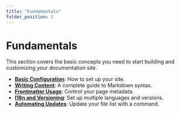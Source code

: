 ```yaml
---
title: "Fundamentals"
folder_position: 1
---
```


# Fundamentals

This section covers the basic concepts you need to start building and customizing your documentation site.

- **[Basic Configuration](./01-basic-configuration.md)**: How to set up your site.
- **[Writing Content](./02-writing-content.md)**: A complete guide to Markdown syntax.
- **[Frontmatter Usage](./03-frontmatter-usage.md)**: Control your page metadata.
- **[I18n and Versioning](./04-i18n-and-versioning.md)**: Set up multiple languages and versions.
- **[Automating Updates](./05-automating-updates.md)**: Update your file list with a command.
